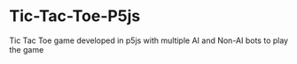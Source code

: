 # Tic-Tac-Toe-P5js
Tic Tac Toe game developed in p5js with multiple AI and Non-AI bots to play the game
